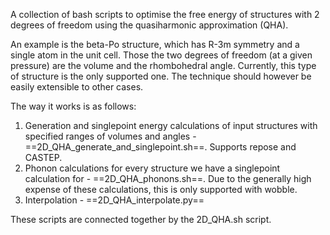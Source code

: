 A collection of bash scripts to optimise the free energy of structures with 2 degrees of freedom using the quasiharmonic approximation (QHA).

An example is the beta-Po structure, which has R-3m symmetry and a single atom in the unit cell. Those the two degrees of freedom (at a given pressure) are the volume and the rhombohedral angle. Currently, this type of structure is the only supported one. The technique should however be easily extensible to other cases.

The way it works is as follows:
1) Generation and singlepoint energy calculations of input structures with specified ranges of volumes and angles - ==2D\_QHA\_generate\_and\_singlepoint.sh==. Supports repose and CASTEP.
2) Phonon calculations for every structure we have a singlepoint calculation for - ==2D\_QHA\_phonons.sh==. Due to the generally high expense of these calculations, this is only supported with wobble.
3) Interpolation - ==2D\_QHA\_interpolate.py==

These scripts are connected together by the 2D\_QHA.sh script.
